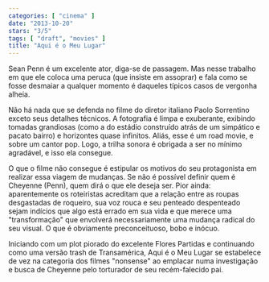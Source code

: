 ```yaml
---
categories: [ "cinema" ]
date: "2013-10-20"
stars: "3/5"
tags: [ "draft", "movies" ]
title: "Aqui é o Meu Lugar"
---
```

Sean Penn é um excelente ator, diga-se de passagem. Mas nesse trabalho em que ele coloca uma peruca (que insiste em assoprar) e fala como se fosse desmaiar a qualquer momento é daqueles típicos casos de vergonha alheia.

Não há nada que se defenda no filme do diretor italiano Paolo Sorrentino exceto seus detalhes técnicos. A fotografia é limpa e exuberante, exibindo tomadas grandiosas (como a do estádio construído atrás de um simpático e pacato bairro) e horizontes quase infinitos. Aliás, esse é um road movie, e sobre um cantor pop. Logo, a trilha sonora é obrigada a ser no mínimo agradável, e isso ela consegue.

O que o filme não consegue é estipular os motivos do seu protagonista em realizar essa viagem de mudanças. Se não é possível definir quem é Cheyenne (Penn), quem dirá o que ele deseja ser. Pior ainda: aparentemente os roteiristas acreditam que a relação entre as roupas desgastadas de roqueiro, sua voz rouca e seu penteado despenteado sejam indícios que algo está errado em sua vida e que merece uma "transformação" que envolverá necessariamente uma mudança radical do seu visual. O que é obviamente preconceituoso, bobo e inócuo.

Iniciando com um plot piorado do excelente Flores Partidas e continuando como uma versão trash de Transamérica, Aqui é o Meu Lugar se estabelece de vez na categoria dos filmes "nonsense" ao emplacar numa investigação e busca de Cheyenne pelo torturador de seu recém-falecido pai.

